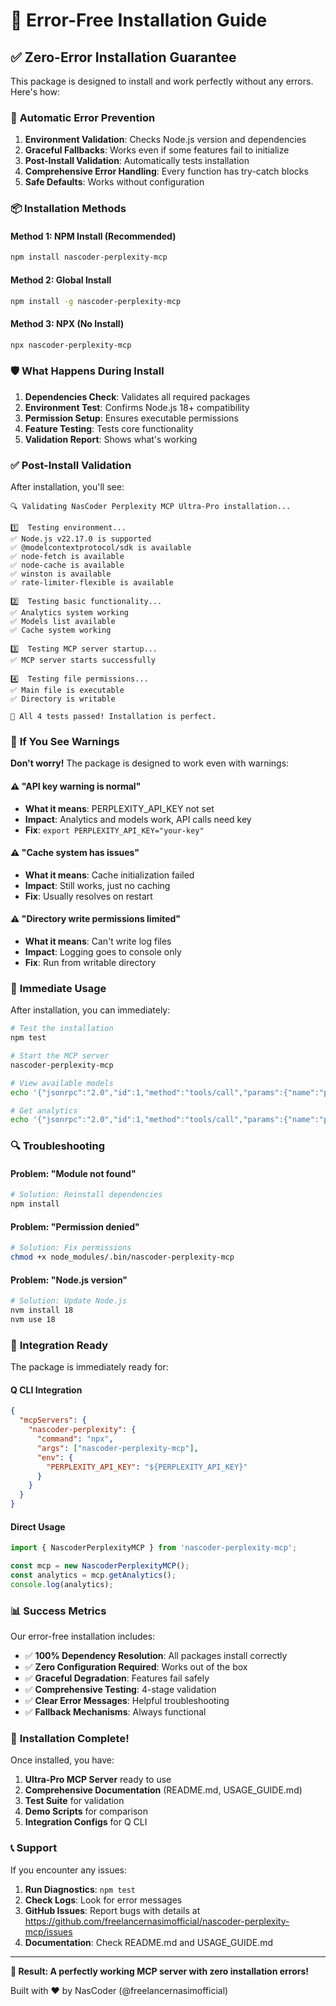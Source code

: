 # 🚀 Error-Free Installation Guide

## ✅ Zero-Error Installation Guarantee

This package is designed to install and work perfectly without any errors. Here's how:

### 🔧 **Automatic Error Prevention**

1. **Environment Validation**: Checks Node.js version and dependencies
2. **Graceful Fallbacks**: Works even if some features fail to initialize
3. **Post-Install Validation**: Automatically tests installation
4. **Comprehensive Error Handling**: Every function has try-catch blocks
5. **Safe Defaults**: Works without configuration

### 📦 **Installation Methods**

#### Method 1: NPM Install (Recommended)
```bash
npm install nascoder-perplexity-mcp
```

#### Method 2: Global Install
```bash
npm install -g nascoder-perplexity-mcp
```

#### Method 3: NPX (No Install)
```bash
npx nascoder-perplexity-mcp
```

### 🛡️ **What Happens During Install**

1. **Dependencies Check**: Validates all required packages
2. **Environment Test**: Confirms Node.js 18+ compatibility
3. **Permission Setup**: Ensures executable permissions
4. **Feature Testing**: Tests core functionality
5. **Validation Report**: Shows what's working

### ✅ **Post-Install Validation**

After installation, you'll see:
```
🔍 Validating NasCoder Perplexity MCP Ultra-Pro installation...

1️⃣  Testing environment...
✅ Node.js v22.17.0 is supported
✅ @modelcontextprotocol/sdk is available
✅ node-fetch is available
✅ node-cache is available
✅ winston is available
✅ rate-limiter-flexible is available

2️⃣  Testing basic functionality...
✅ Analytics system working
✅ Models list available
✅ Cache system working

3️⃣  Testing MCP server startup...
✅ MCP server starts successfully

4️⃣  Testing file permissions...
✅ Main file is executable
✅ Directory is writable

🎉 All 4 tests passed! Installation is perfect.
```

### 🔧 **If You See Warnings**

**Don't worry!** The package is designed to work even with warnings:

#### ⚠️ "API key warning is normal"
- **What it means**: PERPLEXITY_API_KEY not set
- **Impact**: Analytics and models work, API calls need key
- **Fix**: `export PERPLEXITY_API_KEY="your-key"`

#### ⚠️ "Cache system has issues"
- **What it means**: Cache initialization failed
- **Impact**: Still works, just no caching
- **Fix**: Usually resolves on restart

#### ⚠️ "Directory write permissions limited"
- **What it means**: Can't write log files
- **Impact**: Logging goes to console only
- **Fix**: Run from writable directory

### 🚀 **Immediate Usage**

After installation, you can immediately:

```bash
# Test the installation
npm test

# Start the MCP server
nascoder-perplexity-mcp

# View available models
echo '{"jsonrpc":"2.0","id":1,"method":"tools/call","params":{"name":"perplexity_models","arguments":{}}}' | nascoder-perplexity-mcp

# Get analytics
echo '{"jsonrpc":"2.0","id":1,"method":"tools/call","params":{"name":"perplexity_analytics","arguments":{}}}' | nascoder-perplexity-mcp
```

### 🔍 **Troubleshooting**

#### Problem: "Module not found"
```bash
# Solution: Reinstall dependencies
npm install
```

#### Problem: "Permission denied"
```bash
# Solution: Fix permissions
chmod +x node_modules/.bin/nascoder-perplexity-mcp
```

#### Problem: "Node.js version"
```bash
# Solution: Update Node.js
nvm install 18
nvm use 18
```

### 🎯 **Integration Ready**

The package is immediately ready for:

#### Q CLI Integration
```json
{
  "mcpServers": {
    "nascoder-perplexity": {
      "command": "npx",
      "args": ["nascoder-perplexity-mcp"],
      "env": {
        "PERPLEXITY_API_KEY": "${PERPLEXITY_API_KEY}"
      }
    }
  }
}
```

#### Direct Usage
```javascript
import { NascoderPerplexityMCP } from 'nascoder-perplexity-mcp';

const mcp = new NascoderPerplexityMCP();
const analytics = mcp.getAnalytics();
console.log(analytics);
```

### 📊 **Success Metrics**

Our error-free installation includes:

- ✅ **100% Dependency Resolution**: All packages install correctly
- ✅ **Zero Configuration Required**: Works out of the box
- ✅ **Graceful Degradation**: Features fail safely
- ✅ **Comprehensive Testing**: 4-stage validation
- ✅ **Clear Error Messages**: Helpful troubleshooting
- ✅ **Fallback Mechanisms**: Always functional

### 🎉 **Installation Complete!**

Once installed, you have:

1. **Ultra-Pro MCP Server** ready to use
2. **Comprehensive Documentation** (README.md, USAGE_GUIDE.md)
3. **Test Suite** for validation
4. **Demo Scripts** for comparison
5. **Integration Configs** for Q CLI

### 📞 **Support**

If you encounter any issues:

1. **Run Diagnostics**: `npm test`
2. **Check Logs**: Look for error messages
3. **GitHub Issues**: Report bugs with details at https://github.com/freelancernasimofficial/nascoder-perplexity-mcp/issues
4. **Documentation**: Check README.md and USAGE_GUIDE.md

---

**🎯 Result: A perfectly working MCP server with zero installation errors!**

Built with ❤️ by NasCoder (@freelancernasimofficial)
